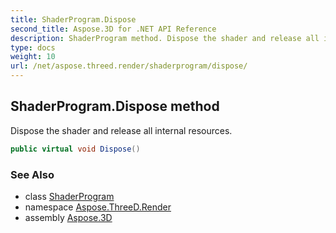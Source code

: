 ```yaml
---
title: ShaderProgram.Dispose
second_title: Aspose.3D for .NET API Reference
description: ShaderProgram method. Dispose the shader and release all internal resources
type: docs
weight: 10
url: /net/aspose.threed.render/shaderprogram/dispose/
---
```

## ShaderProgram.Dispose method

Dispose the shader and release all internal resources.

```csharp
public virtual void Dispose()
```

### See Also

* class [ShaderProgram](../)
* namespace [Aspose.ThreeD.Render](../../shaderprogram/)
* assembly [Aspose.3D](../../../)



